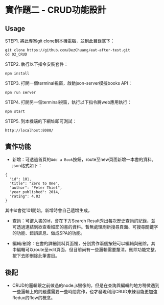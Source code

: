 # 實作題二 - CRUD功能設計

## Usage

STEP1. 將此專案git clone到本機電腦，並到此目錄底下：

```
git clone https://github.com/DezChuang/eat-after-test.git
cd 02_CRUD
```

STEP2. 執行以下指令安裝套件：

```
npm install
```

STEP3. 打開一個terminal視窗，啟動json-server模擬books API：

```
npm run server
```

STEP4. 打開另一個terminal視窗，執行以下指令將web應用執行：

```
npm start
```

STEP5. 到本機端的下網址即可測試：

```
http://localhost:8080/
```


## 實作功能

* 新增：可透過首頁的`Add a Book`按鈕，route至new頁面新增一本書的資料，json格式如下：

```
{
  "id": 101,
  "title": "Zero to One",
  "author": "Peter Thiel",
  "year_published": 2014,
  "rating": 4.03
}
```

其中id會從101開始，新增時會自己遞增生成。

* 查詢：可鍵入書的id，會在下方Search Result秀出每次歷史查詢的紀錄，並可透過連結到欲查看細節的書的資料。暫無處理刷新搜尋頁面、可搜尋關鍵字的功能、錯誤訊息、做成SPA的功能。

* 編輯/刪除：在書的詳細資料頁面裡，分別實作兩個按鈕可以編輯與刪除。其中編輯可以route至edit頁面，但目前尚有一些邏輯需要釐清。刪除功能完整，按下去即刪除此筆書目。

## 後記

* CRUD的邏輯跟之前做過的node.js蠻像的，但是在查詢與編輯的地方稍微遇到一些邏輯上的問題還需要一些時間實作，也才發現利用CRUD來練習能更加強Redux的flow的概念。
